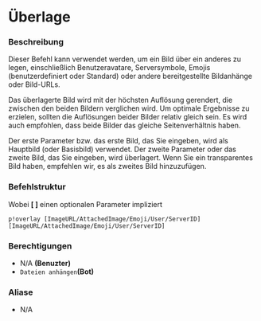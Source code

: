 # Überlage

### Beschreibung

Dieser Befehl kann verwendet werden, um ein Bild über ein anderes zu legen, einschließlich Benutzeravatare, Serversymbole, Emojis \(benutzerdefiniert oder Standard\) oder andere bereitgestellte Bildanhänge oder Bild-URLs.   
  
Das überlagerte Bild wird mit der höchsten Auflösung gerendert, die zwischen den beiden Bildern verglichen wird. Um optimale Ergebnisse zu erzielen, sollten die Auflösungen beider Bilder relativ gleich sein. Es wird auch empfohlen, dass beide Bilder das gleiche Seitenverhältnis haben.

Der erste Parameter bzw. das erste Bild, das Sie eingeben, wird als Hauptbild \(oder Basisbild\) verwendet. Der zweite Parameter oder das zweite Bild, das Sie eingeben, wird überlagert. Wenn Sie ein transparentes Bild haben, empfehlen wir, es als zweites Bild hinzuzufügen.

### Befehlstruktur

Wobei **\[ \]** einen optionalen Parameter impliziert

```text
p!overlay [ImageURL/AttachedImage/Emoji/User/ServerID] [ImageURL/AttachedImage/Emoji/User/ServerID]
```

### **Berechtigungen**

* N/A **\(Benuzter\)**
* `Dateien anhängen`**\(Bot\)**

### Aliase

* N/A

